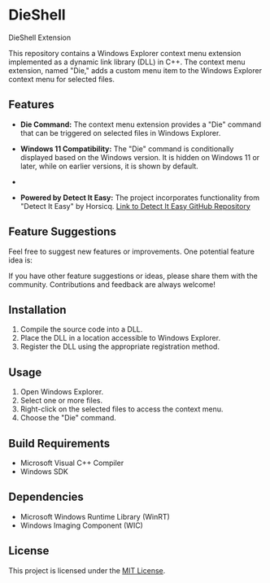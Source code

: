 # DieShell
DieShell Extension 


This repository contains a Windows Explorer context menu extension implemented as a dynamic link library (DLL) in C++. The context menu extension, named "Die," adds a custom menu item to the Windows Explorer context menu for selected files.

## Features

- **Die Command:** The context menu extension provides a "Die" command that can be triggered on selected files in Windows Explorer.

- **Windows 11 Compatibility:** The "Die" command is conditionally displayed based on the Windows version. It is hidden on Windows 11 or later, while on earlier versions, it is shown by default.
- 
- **Powered by Detect It Easy:** The project incorporates functionality from "Detect It Easy" by Horsicq. [Link to Detect It Easy GitHub Repository](https://github.com/horsicq/DIE-engine)


## Feature Suggestions

Feel free to suggest new features or improvements. One potential feature idea is:

If you have other feature suggestions or ideas, please share them with the community. Contributions and feedback are always welcome!

## Installation

1. Compile the source code into a DLL.
2. Place the DLL in a location accessible to Windows Explorer.
3. Register the DLL using the appropriate registration method.

## Usage

1. Open Windows Explorer.
2. Select one or more files.
3. Right-click on the selected files to access the context menu.
4. Choose the "Die" command.

## Build Requirements

- Microsoft Visual C++ Compiler
- Windows SDK

## Dependencies

- Microsoft Windows Runtime Library (WinRT)
- Windows Imaging Component (WIC)

## License

This project is licensed under the [MIT License](LICENSE).